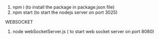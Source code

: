 
1. npm i (to install the package in package.json file)
2. npm start (to start the nodejs server on port 3025)

WEBSOCKET
1. node webSocketServer.js ( to start web socket server on port 8080)  